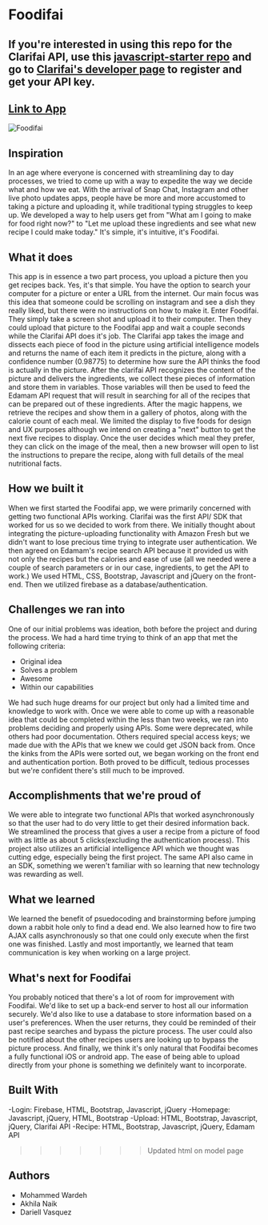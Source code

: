 # Foodifai

## If you're interested in using this repo for the Clarifai API, use this [javascript-starter repo](https://github.com/Clarifai/javascript-starter) and go to [Clarifai's developer page](http://developer.clarifai.com) to register and get your API key.



## [Link to App](https://foodifai-recipes.github.io/Foodifai/)

![Foodifai](https://media.giphy.com/media/dgaZ373Cpcct2QlXZd/giphy.gif)

## Inspiration
In an age where everyone is concerned with streamlining day to day processes, we tried to come up with a way to expedite the way we decide what and how we eat. With the arrival of Snap Chat, Instagram and other live photo updates apps, people have be more and more accustomed to taking a picture and uploading it, while traditional typing struggles to keep up. We developed a way to help users get from "What am I going to make for food right now?" to "Let me upload these ingredients and see what new recipe I could make today." It's simple, it's intuitive, it's Foodifai.


## What it does
This app is in essence a two part process, you upload a picture then you get recipes back. Yes, it's that simple. You have the option to search your computer for a picture or enter a URL from the internet. Our main focus was this idea that someone could be scrolling on instagram and see a dish they really liked, but there were no instructions on how to make it. Enter Foodifai. They simply take a screen shot and upload it to their computer. Then they could upload that picture to the Foodifai app and wait a couple seconds while the Clarifai API does it's job. The Clarifai app takes the image and dissects each piece of food in the picture using artificial intelligence models and returns the name of each item it predicts in the picture, along with a confidence number (0.98775) to determine how sure the API thinks the food is actually in the picture. After the clarifai API recognizes the content of the picture and delivers the ingredients, we collect these pieces of information and store them in variables. Those variables will then be used to feed the Edamam API request that will result in searching for all of the recipes that can be prepared out of these ingredients. After the magic happens, we retrieve the recipes and show them in a gallery of photos, along with the calorie count of each meal. We limited the display to five foods for design and UX purposes although we intend on creating a "next" button to get the next five recipes to display. Once the user decides which meal they prefer, they can click on the image of the meal, then a new browser will open to list the instructions to prepare the recipe, along with full details of the meal nutritional facts. 



## How we built it
When we first started the Foodifai app, we were primarily concerned with getting two functional APIs working. Clarifai was the first API/ SDK that worked for us so we decided to work from there. We initially thought about integrating the picture-uploading functionality with Amazon Fresh but we didn't want to lose precious time trying to integrate user authentication. We then agreed on Edamam's recipe search API because it provided us with not only the recipes but the calories and ease of use (all we needed were a couple of search parameters or in our case, ingredients, to get the API to work.) We used HTML, CSS, Bootstrap, Javascript and jQuery on the front-end. Then we utilized firebase as a database/authentication.


## Challenges we ran into
One of our initial problems was ideation, both before the project and during the process. We had a hard time trying to think of an app that met the following criteria:
* Original idea
* Solves a problem
* Awesome
* Within our capabilities

We had such huge dreams for our project but only had a limited time and knowledge to work with. Once we were able to come up with a reasonable idea that could be completed within the less than two weeks, we ran into problems deciding and properly using APIs. Some were deprecated, while others had poor documentation. Others required special access keys; we made due with the APIs that we knew we could get JSON back from. Once the kinks from the APIs were sorted out, we began working on the front end and authentication portion. Both proved to be difficult, tedious processes but we're confident there's still much to be improved.


## Accomplishments that we're proud of
We were able to integrate two functional APIs that worked asynchronously so that the user had to do very little to get their desired information back. We streamlined the process that gives a user a recipe from a picture of food with as little as about 5 clicks(excluding the authentication process). This project also utilizes an artificial intelligence API which we thought was cutting edge, especially being the first project. The same API also came in an SDK, something we weren't familiar with so learning that new technology was rewarding as well. 


## What we learned
We learned the benefit of psuedocoding and brainstorming before jumping down a rabbit hole only to find a dead end. We also learned how to fire two AJAX calls asynchronously so that one could only execute when the first one was finished. Lastly and most importantly, we learned that team communication is key when working on a large project. 



## What's next for Foodifai
You probably noticed that there's a lot of room for improvement with Foodifai. We'd like to set up a back-end server to host all our information securely. We'd also like to use a database to store information based on a user's preferences. When the user returns, they could be reminded of their past recipe searches and bypass the picture process. The user could also be notified about the other recipes users are looking up to bypass the picture process. And finally, we think it's only natural that Foodifai becomes a fully functional iOS or android app. The ease of being able to upload directly from your phone is something we definitely want to incorporate.

## Built With
-Login: Firebase, HTML, Bootstrap, Javascript, jQuery
-Homepage: Javascript, jQuery, HTML, Bootstrap
-Upload: HTML, Bootstrap, Javascript, jQuery, Clarifai API
-Recipe: HTML, Bootstrap, Javascript, jQuery, Edamam API
>>>>>>> Updated html on model page


## Authors

- Mohammed Wardeh
- Akhila Naik
- Dariell Vasquez

